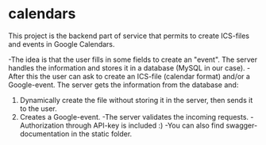 # calendars
This project is the backend part of service that permits to create ICS-files and events in Google Calendars.

-The idea is that the user fills in some fields to create an "event". The server handles the information and stores it in a database (MySQL in our case). 
-After this the user can ask to create an ICS-file (calendar format) and/or a Google-event. The server gets the information from the database and:
1. Dynamically create the file without storing it in the server, then sends it to the user.    
2. Creates a Google-event.
-The server validates the incoming requests.
-Authorization through API-key is included :)
-You can also find swagger-documentation in the static folder.
